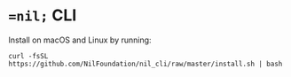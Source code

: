 # `=nil;` CLI

Install on macOS and Linux by running:
```shell
curl -fsSL https://github.com/NilFoundation/nil_cli/raw/master/install.sh | bash
```
